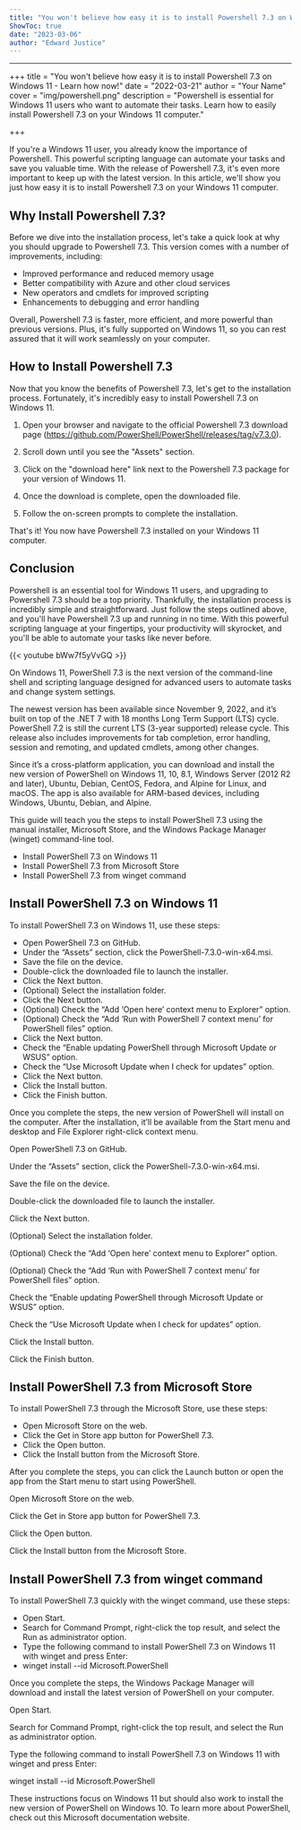 ```yaml
---
title: "You won't believe how easy it is to install Powershell 7.3 on Windows 11 - Learn how now!"
ShowToc: true 
date: "2023-03-06"
author: "Edward Justice"
---
```

*****
+++
title = "You won't believe how easy it is to install Powershell 7.3 on Windows 11 - Learn how now!"
date = "2022-03-21"
author = "Your Name"
cover = "img/powershell.png"
description = "Powershell is essential for Windows 11 users who want to automate their tasks. Learn how to easily install Powershell 7.3 on your Windows 11 computer."

+++

If you're a Windows 11 user, you already know the importance of Powershell. This powerful scripting language can automate your tasks and save you valuable time. With the release of Powershell 7.3, it's even more important to keep up with the latest version. In this article, we'll show you just how easy it is to install Powershell 7.3 on your Windows 11 computer.

## Why Install Powershell 7.3?

Before we dive into the installation process, let's take a quick look at why you should upgrade to Powershell 7.3. This version comes with a number of improvements, including:

- Improved performance and reduced memory usage
- Better compatibility with Azure and other cloud services
- New operators and cmdlets for improved scripting
- Enhancements to debugging and error handling

Overall, Powershell 7.3 is faster, more efficient, and more powerful than previous versions. Plus, it's fully supported on Windows 11, so you can rest assured that it will work seamlessly on your computer.

## How to Install Powershell 7.3

Now that you know the benefits of Powershell 7.3, let's get to the installation process. Fortunately, it's incredibly easy to install Powershell 7.3 on Windows 11.

1. Open your browser and navigate to the official Powershell 7.3 download page (https://github.com/PowerShell/PowerShell/releases/tag/v7.3.0).

2. Scroll down until you see the "Assets" section.

3. Click on the "download here" link next to the Powershell 7.3 package for your version of Windows 11.

4. Once the download is complete, open the downloaded file.

5. Follow the on-screen prompts to complete the installation.

That's it! You now have Powershell 7.3 installed on your Windows 11 computer.

## Conclusion

Powershell is an essential tool for Windows 11 users, and upgrading to Powershell 7.3 should be a top priority. Thankfully, the installation process is incredibly simple and straightforward. Just follow the steps outlined above, and you'll have Powershell 7.3 up and running in no time. With this powerful scripting language at your fingertips, your productivity will skyrocket, and you'll be able to automate your tasks like never before.

{{< youtube bWw7f5yVvGQ >}} 



On Windows 11, PowerShell 7.3 is the next version of the command-line shell and scripting language designed for advanced users to automate tasks and change system settings.
 
The newest version has been available since November 9, 2022, and it’s built on top of the .NET 7 with 18 months Long Term Support (LTS) cycle. PowerShell 7.2 is still the current LTS (3-year supported) release cycle. This release also includes improvements for tab completion, error handling, session and remoting, and updated cmdlets, among other changes.
 
Since it’s a cross-platform application, you can download and install the new version of PowerShell on Windows 11, 10, 8.1, Windows Server (2012 R2 and later), Ubuntu, Debian, CentOS, Fedora, and Alpine for Linux, and macOS. The app is also available for ARM-based devices, including Windows, Ubuntu, Debian, and Alpine.
 
This guide will teach you the steps to install PowerShell 7.3 using the manual installer, Microsoft Store, and the Windows Package Manager (winget) command-line tool.
 
- Install PowerShell 7.3 on Windows 11
 - Install PowerShell 7.3 from Microsoft Store
 - Install PowerShell 7.3 from winget command

 
## Install PowerShell 7.3 on Windows 11
 
To install PowerShell 7.3 on Windows 11, use these steps:
 
- Open PowerShell 7.3 on GitHub.
 - Under the “Assets” section, click the PowerShell-7.3.0-win-x64.msi.
 - Save the file on the device.
 - Double-click the downloaded file to launch the installer.
 - Click the Next button.
 - (Optional) Select the installation folder.
 - Click the Next button.
 - (Optional) Check the “Add ‘Open here’ context menu to Explorer” option.
 - (Optional) Check the “Add ‘Run with PowerShell 7 context menu’ for PowerShell files” option.
 - Click the Next button.
 - Check the “Enable updating PowerShell through Microsoft Update or WSUS” option.
 - Check the “Use Microsoft Update when I check for updates” option.
 - Click the Next button.
 - Click the Install button.
 - Click the Finish button.

 
Once you complete the steps, the new version of PowerShell will install on the computer. After the installation, it’ll be available from the Start menu and desktop and File Explorer right-click context menu. 
 
Open PowerShell 7.3 on GitHub.
 
Under the “Assets” section, click the PowerShell-7.3.0-win-x64.msi.
 

 
Save the file on the device.
 
Double-click the downloaded file to launch the installer.
 
Click the Next button.
 
(Optional) Select the installation folder.
 
(Optional) Check the “Add ‘Open here’ context menu to Explorer” option.
 
(Optional) Check the “Add ‘Run with PowerShell 7 context menu’ for PowerShell files” option.
 
Check the “Enable updating PowerShell through Microsoft Update or WSUS” option.
 
Check the “Use Microsoft Update when I check for updates” option.
 
Click the Install button.
 
Click the Finish button.
 
## Install PowerShell 7.3 from Microsoft Store
 
To install PowerShell 7.3 through the Microsoft Store, use these steps:
 
- Open Microsoft Store on the web.
 - Click the Get in Store app button for PowerShell 7.3.
 - Click the Open button.
 - Click the Install button from the Microsoft Store.

 
After you complete the steps, you can click the Launch button or open the app from the Start menu to start using PowerShell.
 
Open Microsoft Store on the web.
 
Click the Get in Store app button for PowerShell 7.3.
 
Click the Open button.
 
Click the Install button from the Microsoft Store.
 
## Install PowerShell 7.3 from winget command
 
To install PowerShell 7.3 quickly with the winget command, use these steps:
 
- Open Start.
 - Search for Command Prompt, right-click the top result, and select the Run as administrator option.
 - Type the following command to install PowerShell 7.3 on Windows 11 with winget and press Enter:
 - winget install --id Microsoft.PowerShell

 
Once you complete the steps, the Windows Package Manager will download and install the latest version of PowerShell on your computer.
 
Open Start.
 
Search for Command Prompt, right-click the top result, and select the Run as administrator option.
 
Type the following command to install PowerShell 7.3 on Windows 11 with winget and press Enter:
 
winget install --id Microsoft.PowerShell
 
These instructions focus on Windows 11 but should also work to install the new version of PowerShell on Windows 10. To learn more about PowerShell, check out this Microsoft documentation website.





